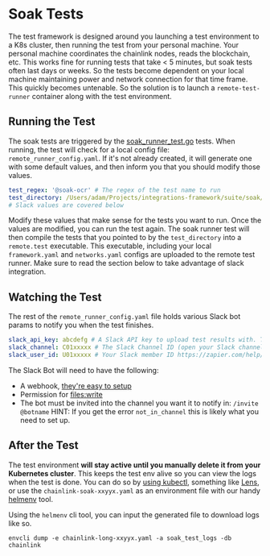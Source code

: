 # Soak Tests

The test framework is designed around you launching a test environment to a K8s cluster, then running the test from your personal machine. Your personal machine coordinates the chainlink nodes, reads the blockchain, etc. This works fine for running tests that take < 5 minutes, but soak tests often last days or weeks. So the tests become dependent on your local machine maintaining power and network connection for that time frame. This quickly becomes untenable. So the solution is to launch a `remote-test-runner` container along with the test environment.

## Running the Test

The soak tests are triggered by the [soak_runner_test.go](./suite/soak/soak_runner_test.go) tests. When running, the test will check for a local config file: `remote_runner_config.yaml`. If it's not already created, it will generate one with some default values, and then inform you that you should modify those values.

```yaml
test_regex: '@soak-ocr' # The regex of the test name to run
test_directory: /Users/adam/Projects/integrations-framework/suite/soak/tests # The directory where the go tests you want the remote runner to run
# Slack values are covered below
```

Modify these values that make sense for the tests you want to run. Once the values are modified, you can run the test again. The soak runner test will then compile the tests that you pointed to by the `test_directory` into a `remote.test` executable. This executable, including your local `framework.yaml` and `networks.yaml` configs are uploaded to the remote test runner. Make sure to read the section below to take advantage of slack integration.

## Watching the Test

The rest of the `remote_runner_config.yaml` file holds various Slack bot params to notify you when the test finishes.

```yaml
slack_api_key: abcdefg # A Slack API key to upload test results with. This API Key needs to have `file:write` and `chat:write` permissions
slack_channel: C01xxxxx # The Slack Channel ID (open your Slack channel details and copy the ID there)
slack_user_id: U01xxxxx # Your Slack member ID https://zapier.com/help/doc/common-problems-slack
```

The Slack Bot will need to have the following:

* A webhook, [they're easy to setup](https://api.slack.com/messaging/webhooks)
* Permission for [files:write](https://api.slack.com/scopes/files:write)
* The bot must be invited into the channel you want it to notify in: `/invite @botname` HINT: If you get the error `not_in_channel` this is likely what you need to set up.

## After the Test

The test environment **will stay active until you manually delete it from your Kubernetes cluster**. This keeps the test env alive so you can view the logs when the test is done. You can do so by [using kubectl](https://www.dnsstuff.com/how-to-tail-kubernetes-and-kubectl-logs), something like [Lens](https://k8slens.dev/), or use the `chainlink-soak-xxyyx.yaml` as an environment file with our handy [helmenv](https://github.com/smartcontractkit/helmenv) tool.

Using the `helmenv` cli tool, you can input the generated file to download logs like so.

`envcli dump -e chainlink-long-xxyyx.yaml -a soak_test_logs -db chainlink`
